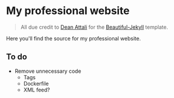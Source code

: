 # My professional website

> All due credit to [Dean Attali](http://deanattali.com/) for the [Beautiful-Jekyll](https://github.com/daattali/beautiful-jekyll) template.

Here you'll find the source for my professional website.

## To do

- Remove unnecessary code
  - Tags
  - Dockerfile
  - XML feed?

